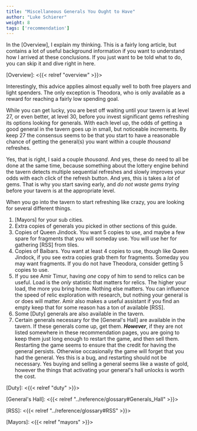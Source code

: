 ```yaml
---
title: "Miscellaneous Generals You Ought to Have"
author: "Luke Schierer"
weight: 8
tags: ['recommendation']
---
```


In the [Overview], I explain my thinking.  This is a fairly long article, but
contains a lot of useful background information if you want to understand how I
arrived at these conclusions. If you just want to be told what to do, you can
skip it and dive right in here. 

[Overview]: <{{< relref "overview" >}}>

Interestingly, this advice applies almost equally well to both free players and
light spenders.  The only exception is Theodora, who is only available as a
reward for reaching a fairly low spending goal.

While you can get lucky, you are best off waiting until your tavern is at level
27, or even better, at level 30, before you invest significant gems refreshing
its options looking for generals.  With each level up, the odds of getting a
good general in the tavern goes up in small, but noticeable increments.  By keep
27 the consensus seems to be that you start to have a reasonable chance of
getting the general(s) you want within a couple *thousand* refreshes.  

Yes, that is right, I said a couple *thousand*.  And yes, these do need to all
be done at the same time, because something about the lottery engine behind the
tavern detects multiple sequential refreshes and slowly improves your odds with
each click of the refresh button.  And yes, this is takes a *lot* of gems.
That is why you start saving early, and *do not waste gems trying* before your
tavern is at the appropriate level.

When you go into the tavern to start refreshing like crazy, you are looking for
several different things.
1. [Mayors] for your sub cities.
1. Extra copies of generals you picked in other sections of this guide.
1. Copies of Queen Jindock.  You want 5 copies to use, and maybe a few
   spare for fragments that you will someday use.  You will use her for
   gathering [RSS] from tiles.
1. Copies of Baibars.  You want at least 4 copies to use, though like Queen
   Jindock, if you see extra copies grab them for fragments.  Someday you may
   want fragments.  If you do not have Theodora, consider getting 5 copies to use.
1. If you see Amir Timur, having *one* copy of him to send to relics can be
   useful.  Load is the *only* statistic that matters for relics.  The higher
   your load, the more you bring home.  Nothing else matters.  You can
   influence the speed of relic exploration with research, but nothing your
   general is or does will matter.  Amir also makes a useful assistant if you
   find an empty keep that for some reason has a ton of available [RSS].
1. Some [Duty] generals are also available in the tavern. 
1. Certain generals necessary for the [General's Hall] are available in the
   tavern.  If these generals come up, get them.  _**However**_, if they are
   not listed somewhere in these recommendation pages, you are going to keep
   them just long enough to restart the game, and then sell them.  Restarting
   the game seems to ensure that the credit for having the general persists.
   Otherwise occasionally the game will forget that you had the general.  Yes
   this is a bug, and restarting should not be necessary.  Yes buying and
   selling a general seems like a waste of gold, however the things that
   activating your general's hall unlocks is worth the cost.

[Duty]: <{{< relref "duty" >}}>

[General's Hall]: <{{< relref "../reference/glossary#Generals_Hall" >}}>

[RSS]: <{{< relref "../reference/glossary#RSS" >}}>

[Mayors]: <{{< relref "mayors" >}}>
